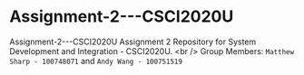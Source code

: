 # Assignment-2---CSCI2020U
Assignment-2---CSCI2020U Assignment 2 Repository for System Development and Integration - CSCI2020U. &lt;br /> Group Members: `Matthew Sharp - 100748071` and `Andy Wang - 100751519`
